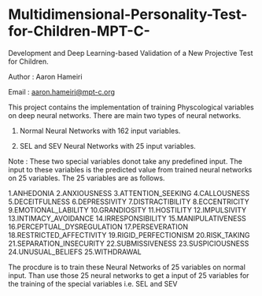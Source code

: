 # Multidimensional-Personality-Test-for-Children-MPT-C-
Development and Deep Learning-based Validation of a New Projective Test for Children. 

Author : Aaron Hameiri

Email : aaron.hameiri@mpt-c.org

This project contains the implementation of training Physcological variables on deep neural networks.
There are main two types of neural networks.

1. Normal Neural Networks with 162 input variables.

2. SEL and SEV Neural Networks with 25 input variables.

Note : These two special variables donot take any predefined input. The input to these variables is the predicted value from trained neural networks on 25 variables. The 25 variables are as follows.

1.ANHEDONIA 
2.ANXIOUSNESS 
3.ATTENTION_SEEKING 
4.CALLOUSNESS 
5.DECEITFULNESS 
6.DEPRESSIVITY 
7.DISTRACTIBILITY 
8.ECCENTRICITY 
9.EMOTIONAL_LABILITY 
10.GRANDIOSITY 
11.HOSTILITY 
12.IMPULSIVITY 
13.INTIMACY_AVOIDANCE 
14.IRRESPONSIBILITY 
15.MANIPULATIVENESS 
16.PERCEPTUAL_DYSREGULATION 
17.PERSEVERATION 
18.RESTRICTED_AFFECTIVITY 
19.RIGID_PERFECTIONISM 
20.RISK_TAKING 
21.SEPARATION_INSECURITY 
22.SUBMISSIVENESS 
23.SUSPICIOUSNESS 
24.UNUSUAL_BELIEFS 
25.WITHDRAWAL

The procdure is to train these Neural Networks of 25 variables on normal input. Than use those 25 neural networks to get a input of 25 variables for the training of the special variables i.e. SEL and SEV 
